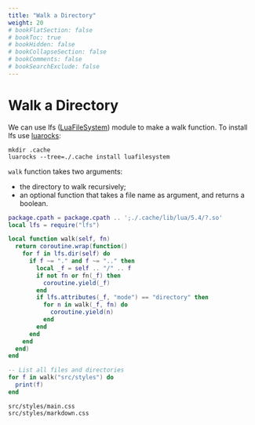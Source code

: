 ```yaml
---
title: "Walk a Directory"
weight: 20
# bookFlatSection: false
# bookToc: true
# bookHidden: false
# bookCollapseSection: false
# bookComments: false
# bookSearchExclude: false
---
```


# Walk a Directory

We can use lfs ([LuaFileSystem](https://github.com/keplerproject/luafilesystem))
module to make a walk function. To install lfs use [luarocks](/luarocks):

```
mkdir .cache
luarocks --tree=./.cache install luafilesystem
```

`walk` function takes two arguments:

- the directory to walk recursively;
- an optional function that takes a file name as argument, and returns a boolean.

```lua
package.cpath = package.cpath .. ';./.cache/lib/lua/5.4/?.so'
local lfs = require("lfs")

local function walk(self, fn)
  return coroutine.wrap(function()
    for f in lfs.dir(self) do
      if f ~= "." and f ~= ".." then
        local _f = self .. "/" .. f
        if not fn or fn(_f) then
          coroutine.yield(_f)
        end
        if lfs.attributes(_f, "mode") == "directory" then
          for n in walk(_f, fn) do
            coroutine.yield(n)
          end
        end
      end
    end
  end)
end

-- List all files and directories
for f in walk("src/styles") do
  print(f)
end
```

```
src/styles/main.css
src/styles/markdown.css
```
